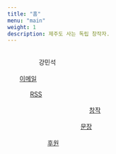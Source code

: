 ```yaml
---
title: "홈"
menu: "main"
weight: 1
description: 제주도 사는 독립 창작자.
---
```


<style>
li {
  list-style: none;
}

ul {
  padding: 0;
}
</style>

<ul style="white-space: pre;">
<li>                  강민석</li>
<li>       <a href="https://letterbird.co/kang">이메일</a></li>
<li>             <a href="https://kangminsuk.com/ko/blog/index.xml">RSS</a></li>
<li>                                               <a href="https://kangminsuk.com/my-apps/">창작</a></li>
<li>                                          <a href="https://kangminsuk.com/sentences/">문장</a></li>
<li>                       <a href="https://ko-fi.com/kangminsuk">후원</a></li>
</ul>